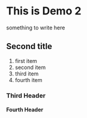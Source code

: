 # This is Demo 2

something to write here 

## Second title

1. first item
2. second item
3. third item
4. fourth item

### Third Header

#### Fourth Header
